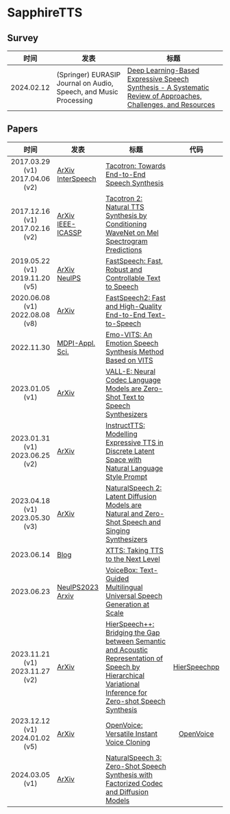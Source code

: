# SapphireTTS

## Survey

|时间|发表|标题|
|:-:|---|---|
|2024.02.12|(Springer) EURASIP Journal on Audio, Speech, and Music Processing|[Deep Learning-Based Expressive Speech Synthesis - A Systematic Review of Approaches, Challenges, and Resources](Survey/DL-Based_Expressive_Speech_Synthesis.md)|

## Papers

|时间|发表|标题|代码|
|:-:|---|---|:-:|
|2017.03.29 (v1)<br>2017.04.06 (v2)|[ArXiv](https://arxiv.org/abs/1703.10135)<br>[InterSpeech](https://doi.org/10.21437/Interspeech.2017-1452)|[Tacotron: Towards End-to-End Speech Synthesis](Papers/2017.03_Tacotron.md)
|2017.12.16 (v1)<br>2017.02.16 (v2)|[ArXiv](https://arxiv.org/abs/1712.05884)<br>[IEEE-ICASSP](https://doi.org/10.1109/ICASSP.2018.8461368)|[Tacotron 2: Natural TTS Synthesis by Conditioning WaveNet on Mel Spectrogram Predictions](Papers/2017.12_Tacotron2.md)|
|2019.05.22 (v1)<br>2019.11.20 (v5)|[ArXiv]()<br>[NeuIPS](https://proceedings.neurips.cc/paper_files/paper/2019/hash/f63f65b503e22cb970527f23c9ad7db1-Abstract.html)|[FastSpeech: Fast, Robust and Controllable Text to Speech](Papers/2019.05_FastSpeech.md)|
|2020.06.08 (v1)<br>2022.08.08 (v8)|[ArXiv](https://arxiv.org/abs/2006.04558)|[FastSpeech2: Fast and High-Quality End-to-End Text-to-Speech](Papers/2020.06_FastSpeech2.md)|
|2022.11.30|[MDPI-Appl. Sci.](https://www.mdpi.com/2076-3417/13/4/2225)|[Emo-VITS: An Emotion Speech Synthesis Method Based on VITS](Papers/2022.11_Emo-VITS.md)|
|2023.01.05 (v1)|[ArXiv](https://arxiv.org/abs/2301.02111)|[VALL-E: Neural Codec Language Models are Zero-Shot Text to Speech Synthesizers](Papers/2023.01_VALL-E.md)|
|2023.01.31 (v1)<br>2023.06.25 (v2)|[ArXiv](https://arxiv.org/abs/2301.13662)|[InstructTTS: Modelling Expressive TTS in Discrete Latent Space with Natural Language Style Prompt](Papers/2023.01_InstructTTS.md)|
|2023.04.18 (v1)<br>2023.05.30 (v3)|[ArXiv](https://arxiv.org/abs/2304.09116)|[NaturalSpeech 2: Latent Diffusion Models are Natural and Zero-Shot Speech and Singing Synthesizers](Papers/2023.04_NaturalSpeech2.md)|
|2023.06.14|[Blog](https://coqui.ai/blog/tts/xtts_taking_tts_to_the_next_level)|[XTTS: Taking TTS to the Next Level](Papers/2023.06_XTTS.md)|
|2023.06.23|[NeuIPS2023](https://proceedings.neurips.cc/paper_files/paper/2023/hash/2d8911db9ecedf866015091b28946e15-Abstract-Conference.html)<br>[Arxiv](https://arxiv.org/abs/2306.15687)|[VoiceBox: Text-Guided Multilingual Universal Speech Generation at Scale]()|
|2023.11.21 (v1)<br>2023.11.27 (v2)|[ArXiv](https://arxiv.org/abs/2311.12454)|[HierSpeech++: Bridging the Gap between Semantic and Acoustic Representation of Speech by Hierarchical Variational Inference for Zero-shot Speech Synthesis](Papers/2023.11_HierSpeechpp.md)|[HierSpeechpp](https://github.com/sh-lee-prml/HierSpeechpp)|
|2023.12.12 (v1)<br>2024.01.02 (v5)|[ArXiv](https://arxiv.org/abs/2312.01479)|[OpenVoice: Versatile Instant Voice Cloning](Papers/2023.12_OpenVoice.md)|[OpenVoice](https://github.com/myshell-ai/OpenVoice)|
|2024.03.05 (v1)|[ArXiv](https://arxiv.org/abs/2403.03100)|[NaturalSpeech 3: Zero-Shot Speech Synthesis with Factorized Codec and Diffusion Models](Papers/2024.03_NaturalSpeech3.md)|
